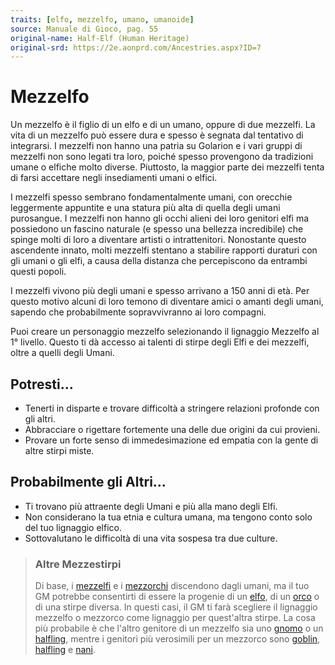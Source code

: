 ```yaml
---
traits: [elfo, mezzelfo, umano, umanoide]
source: Manuale di Gioco, pag. 55
original-name: Half-Elf (Human Heritage)
original-srd: https://2e.aonprd.com/Ancestries.aspx?ID=7
---
```


# Mezzelfo

Un mezzelfo è il figlio di un elfo e di un umano, oppure di due mezzelfi. La
vita di un mezzelfo può essere dura e spesso è segnata dal tentativo di
integrarsi. I mezzelfi non hanno una patria su Golarion e i vari gruppi di
mezzelfi non sono legati tra loro, poiché spesso provengono da tradizioni umane
o elfiche molto diverse. Piuttosto, la maggior parte dei mezzelfi tenta di farsi
accettare negli insediamenti umani o elfici.

I mezzelfi spesso sembrano fondamentalmente umani, con orecchie leggermente
appuntite e una statura più alta di quella degli umani purosangue. I mezzelfi
non hanno gli occhi alieni dei loro genitori elfi ma possiedono un fascino
naturale (e spesso una bellezza incredibile) che spinge molti di loro a
diventare artisti o intrattenitori. Nonostante questo ascendente innato, molti
mezzelfi stentano a stabilire rapporti duraturi con gli umani o gli elfi, a
causa della distanza che percepiscono da entrambi questi popoli.

I mezzelfi vivono più degli umani e spesso arrivano a 150 anni di età. Per
questo motivo alcuni di loro temono di diventare amici o amanti degli umani,
sapendo che probabilmente sopravvivranno ai loro compagni.

Puoi creare un personaggio mezzelfo selezionando il lignaggio Mezzelfo al 1°
livello. Questo ti dà accesso ai talenti di stirpe degli Elfi e dei mezzelfi,
oltre a quelli degli Umani.

## Potresti...

- Tenerti in disparte e trovare difficoltà a stringere relazioni profonde con
  gli altri.
- Abbracciare o rigettare fortemente una delle due origini da cui provieni.
- Provare un forte senso di immedesimazione ed empatia con la gente di altre
  stirpi miste.

## Probabilmente gli Altri...

- Ti trovano più attraente degli Umani e più alla mano degli Elfi.
- Non considerano la tua etnia e cultura umana, ma tengono conto solo del tuo
  lignaggio elfico.
- Sottovalutano le difficoltà di una vita sospesa tra due culture.

> ### Altre Mezzestirpi
>
> Di base, i [mezzelfi](/stirpi/lignaggi-mezzumani/mezzelfo) e i
> [mezzorchi](/stirpi/lignaggi-mezzumani/mezzorco) discendono dagli umani, ma il
> tuo GM potrebbe consentirti di essere la progenie di un [elfo](/stirpi/elfo),
> di un [orco](/stirpi/orco) o di una stirpe diversa. In questi casi, il GM ti
> farà scegliere il lignaggio mezzelfo o mezzorco come lignaggio per quest'altra
> stirpe. La cosa più probabile è che l'altro genitore di un mezzelfo sia uno
> [gnomo](/stirpi/gnomo) o un [halfling](/stirpi/halfling), mentre i genitori
> più verosimili per un mezzorco sono [goblin](/stirpi/goblin),
> [halfling](/stirpi/halfling) e [nani](/stirpi/nani).
